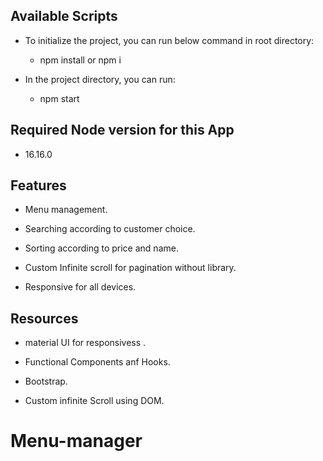 ## Available Scripts

 * To initialize the project, you can run below command in root directory:
  
   * npm install or npm i  

 * In the project directory, you can run:

   * npm start

## Required Node version for this App
   
   * 16.16.0

## Features 

 * Menu management.
   
 * Searching according to customer choice.

 * Sorting according to price and name.

 * Custom Infinite scroll for pagination without library.

 * Responsive for all devices.


## Resources   
    
 * material UI for responsivess .

 * Functional Components anf Hooks.

 * Bootstrap.
  
 * Custom infinite Scroll using DOM.
# Menu-manager
